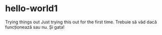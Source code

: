 # hello-world1
Trying things out
Just trying this out for the first time. Trebuie să văd dacă funcționează sau nu.
Și gata!
